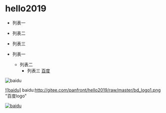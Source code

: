 # hello2019


* 列表一
* 列表二
* 列表三

* 列表一
    * 列表二
        * 列表三
[百度](http://baidu.com)

![baidu](http://gitee.com/panfront/hello2019/raw/master/bd_logo1.png "百度logo")  

[![baidu]](http://www.baidu.com)
baidu:http://gitee.com/panfront/hello2019/raw/master/bd_logo1.png "百度logo"

[![baidu](http://gitee.com/panfront/hello2019/raw/master/bd_logo1.png "百度logo")](http://baidu.com)


